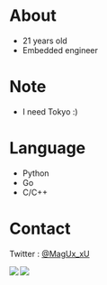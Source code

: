 # About
- 21 years old
- Embedded engineer

# Note
- I need Tokyo :)

# Language
- Python
- Go
- C/C++

# Contact
Twitter : [@MagUx_xU](https://twitter.com/MagUx_xU)  


<a href="https://github.com/anuraghazra/github-readme-stats">
  <img align="left" src="https://github-readme-stats-73dh.vercel.app/api/top-langs/?username=MocA-Love&theme=transparent&size_weight=0&count_weight=1&count_private=true" />
</a>
<a href="https://github.com/anuraghazra/github-readme-stats">
  <img align="left" src="https://github-readme-stats-73dh.vercel.app/api?username=MocA-Love&show_icons=true&theme=transparent&count_private=true" />
</a>
